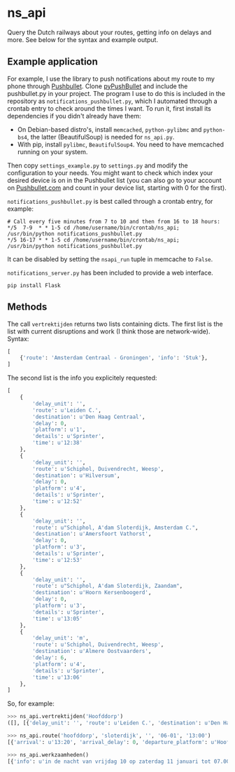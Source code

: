 ns_api
======

Query the Dutch railways about your routes, getting info on delays and more. See below for the syntax and example output.

## Example application

For example, I use the library to push notifications about my route to my phone through [Pushbullet](http://pushbullet.com). Clone [pyPushBullet](https://github.com/Azelphur/pyPushBullet) and include the pushbullet.py in your project. The program I use to do this is included in the repository as `notifications_pushbullet.py`, which I automated through a crontab entry to check around the times I want. To run it, first install its dependencies if you didn't already have them:

* On Debian-based distro's, install `memcached`, `python-pylibmc` and `python-bs4`, the latter (BeautifulSoup) is needed for `ns_api.py`.
* With pip, install `pylibmc`, `BeautifulSoup4`. You need to have memcached running on your system.

Then copy `settings_example.py` to `settings.py` and modify the configuration to your needs. You might want to check which index your desired device is on in the Pushbullet list (you can also go to your account on [Pushbullet.com](https://www.pushbullet.com/) and count in your device list, starting with 0 for the first).

`notifications_pushbullet.py` is best called through a crontab entry, for example:

```
# Call every five minutes from 7 to 10 and then from 16 to 18 hours:
*/5  7-9  * * 1-5 cd /home/username/bin/crontab/ns_api; /usr/bin/python notifications_pushbullet.py
*/5 16-17 * * 1-5 cd /home/username/bin/crontab/ns_api; /usr/bin/python notifications_pushbullet.py
```

It can be disabled by setting the `nsapi_run` tuple in memcache to `False`.

`notifications_server.py` has been included to provide a web interface.

```
pip install Flask
```

## Methods

The call `vertrektijden` returns two lists containing dicts. The first list is the list with current disruptions and work (I think those are network-wide). Syntax:

```python
[
	{'route': 'Amsterdam Centraal - Groningen', 'info': 'Stuk'},
]
```

The second list is the info you explicitely requested:

```python
[
    {
        'delay_unit': '',
        'route': u'Leiden C.',
        'destination': u'Den Haag Centraal',
        'delay': 0,
        'platform': u'1',
        'details': u'Sprinter',
        'time': u'12:38'
    },
    {
        'delay_unit': '',
        'route': u'Schiphol, Duivendrecht, Weesp',
        'destination': u'Hilversum',
        'delay': 0,
        'platform': u'4',
        'details': u'Sprinter',
        'time': u'12:52'
    },
    {
        'delay_unit': '',
        'route': u"Schiphol, A'dam Sloterdijk, Amsterdam C.",
        'destination': u'Amersfoort Vathorst',
        'delay': 0,
        'platform': u'3',
        'details': u'Sprinter',
        'time': u'12:53'
    },
    {
        'delay_unit': '',
        'route': u"Schiphol, A'dam Sloterdijk, Zaandam",
        'destination': u'Hoorn Kersenboogerd',
        'delay': 0,
        'platform': u'3',
        'details': u'Sprinter',
        'time': u'13:05'
    },
    {
        'delay_unit': 'm',
        'route': u'Schiphol, Duivendrecht, Weesp',
        'destination': u'Almere Oostvaarders',
        'delay': 6,
        'platform': u'4',
        'details': u'Sprinter',
        'time': u'13:06'
    },
]

```

So, for example:

```python
>>> ns_api.vertrektijden('Hoofddorp')
([], [{'delay_unit': '', 'route': u'Leiden C.', 'destination': u'Den Haag Centraal', 'delay': 0, 'platform': u'1', 'details': u'Sprinter', 'time': u'12:38'}, {'delay_unit': '', 'route': u'Schiphol, Duivendrecht, Weesp', 'destination': u'Hilversum', 'delay': 0, 'platform': u'4', 'details': u'Sprinter', 'time': u'12:52'}, {'delay_unit': '', 'route': u"Schiphol, A'dam Sloterdijk, Amsterdam C.", 'destination': u'Amersfoort Vathorst', 'delay': 0, 'platform': u'3', 'details': u'Sprinter', 'time': u'12:53'}, {'delay_unit': '', 'route': u"Schiphol, A'dam Sloterdijk, Zaandam", 'destination': u'Hoorn Kersenboogerd', 'delay': 0, 'platform': u'3', 'details': u'Sprinter', 'time': u'13:05'}, {'delay_unit': '', 'route': u'Schiphol, Duivendrecht, Weesp', 'destination': u'Almere Oostvaarders', 'delay': 0, 'platform': u'4', 'details': u'Sprinter', 'time': u'13:06'}, {'delay_unit': '', 'route': u'Leiden C.', 'destination': u'Den Haag Centraal', 'delay': 0, 'platform': u'1', 'details': u'Sprinter', 'time': u'13:08'}, {'delay_unit': '', 'route': u'Schiphol, Duivendrecht, Weesp', 'destination': u'Hilversum', 'delay': 0, 'platform': u'4', 'details': u'Sprinter', 'time': u'13:22'}, {'delay_unit': '', 'route': u"Schiphol, A'dam Sloterdijk, Amsterdam C.", 'destination': u'Amersfoort Vathorst', 'delay': 0, 'platform': u'3', 'details': u'Sprinter', 'time': u'13:23'}, {'delay_unit': '', 'route': u"Schiphol, A'dam Sloterdijk, Zaandam", 'destination': u'Hoorn Kersenboogerd', 'delay': 0, 'platform': u'3', 'details': u'Sprinter', 'time': u'13:35'}, {'delay_unit': '', 'route': u'Schiphol, Duivendrecht, Weesp', 'destination': u'Almere Oostvaarders', 'delay': 0, 'platform': u'4', 'details': u'Sprinter', 'time': u'13:36'}, {'delay_unit': '', 'route': u'Leiden C.', 'destination': u'Den Haag Centraal', 'delay': 0, 'platform': u'1', 'details': u'Sprinter', 'time': u'13:38'}])

>>> ns_api.route('hoofddorp', 'sloterdijk', '', '06-01', '13:00')
[{'arrival': u'13:20', 'arrival_delay': 0, 'departure_platform': u'Hoofddorp  platform 3', 'departure': u'13:05', 'train': u'Sprinter NS direction Schiphol', 'departure_delay': 0, 'arrival_platform': u'Amsterdam Sloterdijk  platform 9'}]

>>> ns_api.werkzaamheden()
[{'info': u'in de nacht van vrijdag 10 op zaterdag 11 januari tot 07.00 uur', 'route': u'Den Helder-Schagen'}, {'info': u'zaterdag 11 januari tot 17.00 uur', 'route': u"Tilburg Universiteit/'s-Hertogenbosch-Eindhoven/Deurne"}, {'info': u'in de nacht van zaterdag 11 op zondag 12 januari vanaf 00.10 uur tot 09.30 uur', 'route': u'Amsterdam Centraal-Haarlem/Zaandam'}, {'info': u'in de nacht van zaterdag 11 op zondag 12 januari na 01.00 uur', 'route': u'Schagen-Den Helder'}, {'info': u'in de nacht van zaterdag 11 op zondag 12 januari vanaf 03.30 uur tot 05.30 uur', 'route': u'Breda-Tilburg'}, {'info': u'zondag 12 januari', 'route': u'Den Haag Centraal-Rotterdam Centraal'}, {'info': u'in de nacht van zondag 12 op maandag 13 januari vanaf 23.20 uur tot 04.00 uur', 'route': u'Sittard-Maastricht Randwyck'}, {'info': u'in de nacht van zondag 12 op maandag 13 januari na 00.15 uur', 'route': u'Utrecht Centraal-Geldermalsen'}, {'info': u'maandag 13 januari tot 05.50 uur', 'route': u'Utrecht Centraal-Geldermalsen'}, {'info': u'in de nacht van maandag 13 op dinsdag 14 januari vanaf 00.20 uur', 'route': u'Emmen-Zwolle'}, {'info': u'in de nacht van maandag 13 op dinsdag 14 januari tussen 00.20 uur en 00.50 uur', 'route': u'Utrecht Centraal-Geldermalsen'}, {'info': u'dinsdag 14 januari tot 06.00 uur', 'route': u'Utrecht Centraal-Geldermalsen'}, {'info': u'in de nacht van dinsdag 14 op woensdag 15 januari vanaf 23.45 uur', 'route': u'Delfzijl-Appingedam'}, {'info': u'in de nacht van donderdag 16 op vrijdag 17 januari vanaf 23.45 uur', 'route': u'Emmen-Zwolle'}, {'info': u'zaterdag 18 januari', 'route': u'Utrecht Centraal-Utrecht Maliebaan'}, {'info': u'zaterdag 18 en zondag 19 januari', 'route': u"'s-Hertogenbosch-Utrecht Centraal/Nijmegen/Boxtel"}, {'info': u'zondag 19 januari', 'route': u'Woerden-Utrecht Centraal'}, {'info': u'in de nacht van zondag 19 op maandag 20 januari na 00.15 uur', 'route': u'Utrecht Centraal-Geldermalsen'}, {'info': u'maandag 20 januari tot 05.50 uur', 'route': u'Utrecht Centraal-Geldermalsen'}]
```
